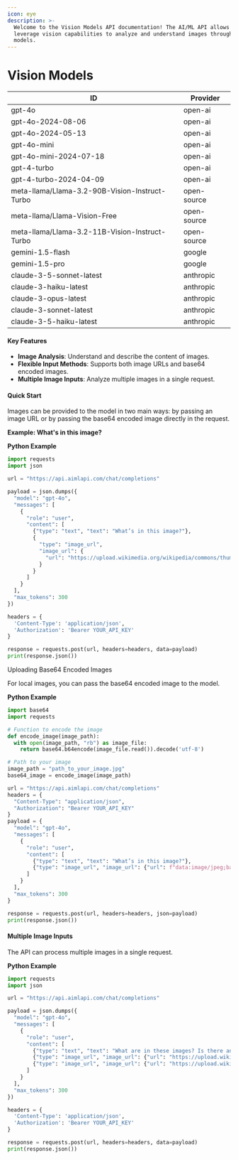 ```yaml
---
icon: eye
description: >-
  Welcome to the Vision Models API documentation! The AI/ML API allows you to
  leverage vision capabilities to analyze and understand images through our
  models.
---
```


# Vision Models

| ID                                             | Provider    |
| ---------------------------------------------- | ----------- |
| gpt-4o                                         | open-ai     |
| gpt-4o-2024-08-06                              | open-ai     |
| gpt-4o-2024-05-13                              | open-ai     |
| gpt-4o-mini                                    | open-ai     |
| gpt-4o-mini-2024-07-18                         | open-ai     |
| gpt-4-turbo                                    | open-ai     |
| gpt-4-turbo-2024-04-09                         | open-ai     |
| meta-llama/Llama-3.2-90B-Vision-Instruct-Turbo | open-source |
| meta-llama/Llama-Vision-Free                   | open-source |
| meta-llama/Llama-3.2-11B-Vision-Instruct-Turbo | open-source |
| gemini-1.5-flash                               | google      |
| gemini-1.5-pro                                 | google      |
| claude-3-5-sonnet-latest                       | anthropic   |
| claude-3-haiku-latest                          | anthropic   |
| claude-3-opus-latest                           | anthropic   |
| claude-3-sonnet-latest                         | anthropic   |
| claude-3-5-haiku-latest                        | anthropic   |

#### Key Features

* **Image Analysis**: Understand and describe the content of images.
* **Flexible Input Methods**: Supports both image URLs and base64 encoded images.
* **Multiple Image Inputs**: Analyze multiple images in a single request.

#### Quick Start

Images can be provided to the model in two main ways: by passing an image URL or by passing the base64 encoded image directly in the request.

**Example: What's in this image?**

**Python Example**

```python
import requests
import json

url = "https://api.aimlapi.com/chat/completions"

payload = json.dumps({
  "model": "gpt-4o",
  "messages": [
    {
      "role": "user",
      "content": [
        {"type": "text", "text": "What’s in this image?"},
        {
          "type": "image_url",
          "image_url": {
            "url": "https://upload.wikimedia.org/wikipedia/commons/thumb/d/dd/Gfp-wisconsin-madison-the-nature-boardwalk.jpg/2560px-Gfp-wisconsin-madison-the-nature-boardwalk.jpg"
          }
        }
      ]
    }
  ],
  "max_tokens": 300
})

headers = {
  'Content-Type': 'application/json',
  'Authorization': 'Bearer YOUR_API_KEY'
}

response = requests.post(url, headers=headers, data=payload)
print(response.json())

```

Uploading Base64 Encoded Images

For local images, you can pass the base64 encoded image to the model.

**Python Example**

```python
import base64
import requests

# Function to encode the image
def encode_image(image_path):
  with open(image_path, "rb") as image_file:
    return base64.b64encode(image_file.read()).decode('utf-8')

# Path to your image
image_path = "path_to_your_image.jpg"
base64_image = encode_image(image_path)

url = "https://api.aimlapi.com/chat/completions"
headers = {
  "Content-Type": "application/json",
  "Authorization": "Bearer YOUR_API_KEY"
}
payload = {
  "model": "gpt-4o",
  "messages": [
    {
      "role": "user",
      "content": [
        {"type": "text", "text": "What’s in this image?"},
        {"type": "image_url", "image_url": {"url": f"data:image/jpeg;base64,{base64_image}"}}
      ]
    }
  ],
  "max_tokens": 300
}

response = requests.post(url, headers=headers, json=payload)
print(response.json())

```

#### Multiple Image Inputs

The API can process multiple images in a single request.

**Python Example**

```python
import requests
import json

url = "https://api.aimlapi.com/chat/completions"

payload = json.dumps({
  "model": "gpt-4o",
  "messages": [
    {
      "role": "user",
      "content": [
        {"type": "text", "text": "What are in these images? Is there any difference between them?"},
        {"type": "image_url", "image_url": {"url": "https://upload.wikimedia.org/wikipedia/commons/thumb/d/dd/Gfp-wisconsin-madison-the-nature-boardwalk.jpg/2560px-Gfp-wisconsin-madison-the-nature-boardwalk.jpg"}},
        {"type": "image_url", "image_url": {"url": "https://upload.wikimedia.org/wikipedia/commons/thumb/d/dd/Gfp-wisconsin-madison-the-nature-boardwalk.jpg/2560px-Gfp-wisconsin-madison-the-nature-boardwalk.jpg"}}
      ]
    }
  ],
  "max_tokens": 300
})

headers = {
  'Content-Type': 'application/json',
  'Authorization': 'Bearer YOUR_API_KEY'
}

response = requests.post(url, headers=headers, data=payload)
print(response.json())

```
